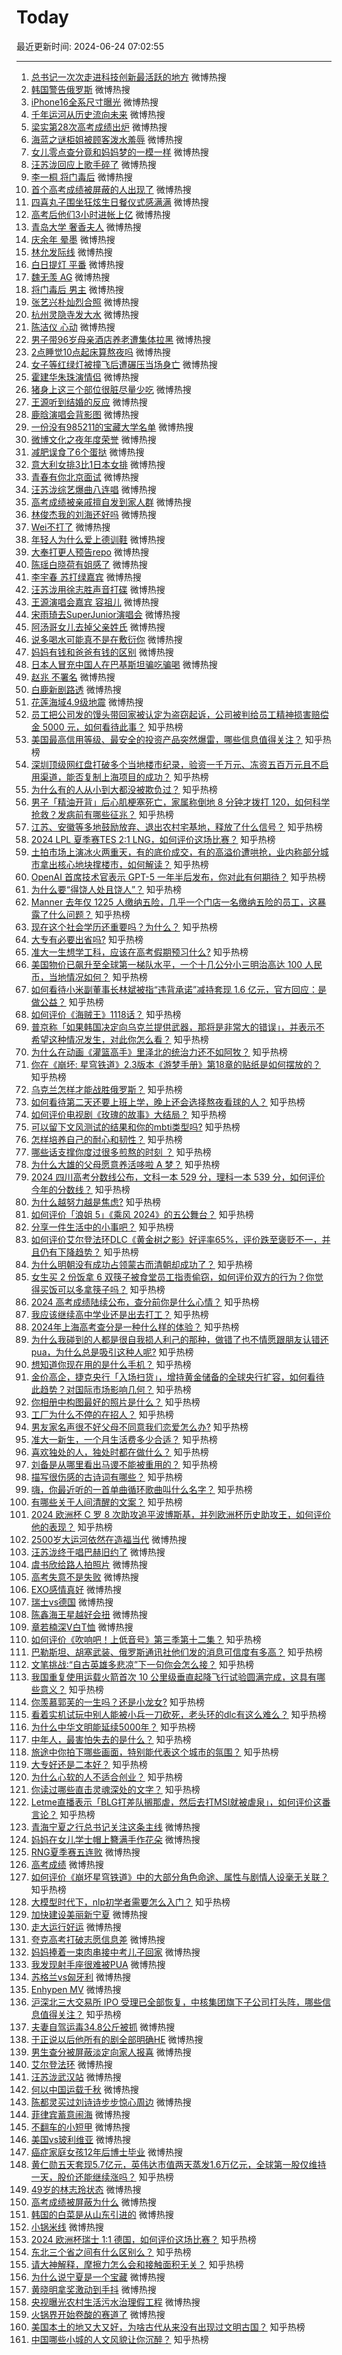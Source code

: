 # Today

最近更新时间: 2024-06-24 07:02:55

--- 
1. [总书记一次次走进科技创新最活跃的地方](https://s.weibo.com/weibo?q=%23%E6%80%BB%E4%B9%A6%E8%AE%B0%E4%B8%80%E6%AC%A1%E6%AC%A1%E8%B5%B0%E8%BF%9B%E7%A7%91%E6%8A%80%E5%88%9B%E6%96%B0%E6%9C%80%E6%B4%BB%E8%B7%83%E7%9A%84%E5%9C%B0%E6%96%B9%23&Refer=top) 微博热搜
2. [韩国警告俄罗斯](https://s.weibo.com/weibo?q=%23%E9%9F%A9%E5%9B%BD%E8%AD%A6%E5%91%8A%E4%BF%84%E7%BD%97%E6%96%AF%23&Refer=top) 微博热搜
3. [iPhone16全系尺寸曝光](https://s.weibo.com/weibo?q=%23iPhone16%E5%85%A8%E7%B3%BB%E5%B0%BA%E5%AF%B8%E6%9B%9D%E5%85%89%23&Refer=top) 微博热搜
4. [千年运河从历史流向未来](https://s.weibo.com/weibo?q=%23%E5%8D%83%E5%B9%B4%E8%BF%90%E6%B2%B3%E4%BB%8E%E5%8E%86%E5%8F%B2%E6%B5%81%E5%90%91%E6%9C%AA%E6%9D%A5%23&Refer=top) 微博热搜
5. [梁实第28次高考成绩出炉](https://s.weibo.com/weibo?q=%23%E6%A2%81%E5%AE%9E%E7%AC%AC28%E6%AC%A1%E9%AB%98%E8%80%83%E6%88%90%E7%BB%A9%E5%87%BA%E7%82%89%23&Refer=top) 微博热搜
6. [海蓝之谜柜姐被顾客泼水羞辱](https://s.weibo.com/weibo?q=%23%E6%B5%B7%E8%93%9D%E4%B9%8B%E8%B0%9C%E6%9F%9C%E5%A7%90%E8%A2%AB%E9%A1%BE%E5%AE%A2%E6%B3%BC%E6%B0%B4%E7%BE%9E%E8%BE%B1%23&Refer=top) 微博热搜
7. [女儿零点查分竟和妈妈梦的一模一样](https://s.weibo.com/weibo?q=%23%E5%A5%B3%E5%84%BF%E9%9B%B6%E7%82%B9%E6%9F%A5%E5%88%86%E7%AB%9F%E5%92%8C%E5%A6%88%E5%A6%88%E6%A2%A6%E7%9A%84%E4%B8%80%E6%A8%A1%E4%B8%80%E6%A0%B7%23&Refer=top) 微博热搜
8. [汪苏泷回应上歌手碎了](https://s.weibo.com/weibo?q=%23%E6%B1%AA%E8%8B%8F%E6%B3%B7%E5%9B%9E%E5%BA%94%E4%B8%8A%E6%AD%8C%E6%89%8B%E7%A2%8E%E4%BA%86%23&Refer=top) 微博热搜
9. [李一桐 将门毒后](https://s.weibo.com/weibo?q=%23%E6%9D%8E%E4%B8%80%E6%A1%90+%E5%B0%86%E9%97%A8%E6%AF%92%E5%90%8E%23&Refer=top) 微博热搜
10. [首个高考成绩被屏蔽的人出现了](https://s.weibo.com/weibo?q=%23%E9%A6%96%E4%B8%AA%E9%AB%98%E8%80%83%E6%88%90%E7%BB%A9%E8%A2%AB%E5%B1%8F%E8%94%BD%E7%9A%84%E4%BA%BA%E5%87%BA%E7%8E%B0%E4%BA%86%23&Refer=top) 微博热搜
11. [四喜丸子围坐狂炫生日餐仪式感满满](https://s.weibo.com/weibo?q=%23%E5%9B%9B%E5%96%9C%E4%B8%B8%E5%AD%90%E5%9B%B4%E5%9D%90%E7%8B%82%E7%82%AB%E7%94%9F%E6%97%A5%E9%A4%90%E4%BB%AA%E5%BC%8F%E6%84%9F%E6%BB%A1%E6%BB%A1%23&Refer=top) 微博热搜
12. [高考后他们3小时进帐上亿](https://s.weibo.com/weibo?q=%23%E9%AB%98%E8%80%83%E5%90%8E%E4%BB%96%E4%BB%AC3%E5%B0%8F%E6%97%B6%E8%BF%9B%E5%B8%90%E4%B8%8A%E4%BA%BF%23&Refer=top) 微博热搜
13. [青岛大学 奢香夫人](https://s.weibo.com/weibo?q=%23%E9%9D%92%E5%B2%9B%E5%A4%A7%E5%AD%A6+%E5%A5%A2%E9%A6%99%E5%A4%AB%E4%BA%BA%23&Refer=top) 微博热搜
14. [庆余年 晕墨](https://s.weibo.com/weibo?q=%23%E5%BA%86%E4%BD%99%E5%B9%B4+%E6%99%95%E5%A2%A8%23&Refer=top) 微博热搜
15. [林允发际线](https://s.weibo.com/weibo?q=%23%E6%9E%97%E5%85%81%E5%8F%91%E9%99%85%E7%BA%BF%23&Refer=top) 微博热搜
16. [白日提灯 平番](https://s.weibo.com/weibo?q=%23%E7%99%BD%E6%97%A5%E6%8F%90%E7%81%AF+%E5%B9%B3%E7%95%AA%23&Refer=top) 微博热搜
17. [魏无羡 AG](https://s.weibo.com/weibo?q=%23%E9%AD%8F%E6%97%A0%E7%BE%A1+AG%23&Refer=top) 微博热搜
18. [将门毒后 男主](https://s.weibo.com/weibo?q=%23%E5%B0%86%E9%97%A8%E6%AF%92%E5%90%8E+%E7%94%B7%E4%B8%BB%23&Refer=top) 微博热搜
19. [张艺兴朴灿烈合照](https://s.weibo.com/weibo?q=%23%E5%BC%A0%E8%89%BA%E5%85%B4%E6%9C%B4%E7%81%BF%E7%83%88%E5%90%88%E7%85%A7%23&Refer=top) 微博热搜
20. [杭州灵隐寺发大水](https://s.weibo.com/weibo?q=%23%E6%9D%AD%E5%B7%9E%E7%81%B5%E9%9A%90%E5%AF%BA%E5%8F%91%E5%A4%A7%E6%B0%B4%23&Refer=top) 微博热搜
21. [陈洁仪 心动](https://s.weibo.com/weibo?q=%23%E9%99%88%E6%B4%81%E4%BB%AA+%E5%BF%83%E5%8A%A8%23&Refer=top) 微博热搜
22. [男子带96岁母亲酒店养老遭集体拉黑](https://s.weibo.com/weibo?q=%23%E7%94%B7%E5%AD%90%E5%B8%A696%E5%B2%81%E6%AF%8D%E4%BA%B2%E9%85%92%E5%BA%97%E5%85%BB%E8%80%81%E9%81%AD%E9%9B%86%E4%BD%93%E6%8B%89%E9%BB%91%23&Refer=top) 微博热搜
23. [2点睡觉10点起床算熬夜吗](https://s.weibo.com/weibo?q=%232%E7%82%B9%E7%9D%A1%E8%A7%8910%E7%82%B9%E8%B5%B7%E5%BA%8A%E7%AE%97%E7%86%AC%E5%A4%9C%E5%90%97%23&Refer=top) 微博热搜
24. [女子等红绿灯被撞飞后遭碾压当场身亡](https://s.weibo.com/weibo?q=%23%E5%A5%B3%E5%AD%90%E7%AD%89%E7%BA%A2%E7%BB%BF%E7%81%AF%E8%A2%AB%E6%92%9E%E9%A3%9E%E5%90%8E%E9%81%AD%E7%A2%BE%E5%8E%8B%E5%BD%93%E5%9C%BA%E8%BA%AB%E4%BA%A1%23&Refer=top) 微博热搜
25. [霍建华朱珠演情侣](https://s.weibo.com/weibo?q=%23%E9%9C%8D%E5%BB%BA%E5%8D%8E%E6%9C%B1%E7%8F%A0%E6%BC%94%E6%83%85%E4%BE%A3%23&Refer=top) 微博热搜
26. [猪身上这三个部位很脏尽量少吃](https://s.weibo.com/weibo?q=%23%E7%8C%AA%E8%BA%AB%E4%B8%8A%E8%BF%99%E4%B8%89%E4%B8%AA%E9%83%A8%E4%BD%8D%E5%BE%88%E8%84%8F%E5%B0%BD%E9%87%8F%E5%B0%91%E5%90%83%23&Refer=top) 微博热搜
27. [王源听到结婚的反应](https://s.weibo.com/weibo?q=%23%E7%8E%8B%E6%BA%90%E5%90%AC%E5%88%B0%E7%BB%93%E5%A9%9A%E7%9A%84%E5%8F%8D%E5%BA%94%23&Refer=top) 微博热搜
28. [鹿晗演唱会背影图](https://s.weibo.com/weibo?q=%23%E9%B9%BF%E6%99%97%E6%BC%94%E5%94%B1%E4%BC%9A%E8%83%8C%E5%BD%B1%E5%9B%BE%23&Refer=top) 微博热搜
29. [一份没有985211的宝藏大学名单](https://s.weibo.com/weibo?q=%23%E4%B8%80%E4%BB%BD%E6%B2%A1%E6%9C%89985211%E7%9A%84%E5%AE%9D%E8%97%8F%E5%A4%A7%E5%AD%A6%E5%90%8D%E5%8D%95%23&Refer=top) 微博热搜
30. [微博文化之夜年度荣誉](https://s.weibo.com/weibo?q=%23%E5%BE%AE%E5%8D%9A%E6%96%87%E5%8C%96%E4%B9%8B%E5%A4%9C%E5%B9%B4%E5%BA%A6%E8%8D%A3%E8%AA%89%23&Refer=top) 微博热搜
31. [减肥误食了6个蛋挞](https://s.weibo.com/weibo?q=%23%E5%87%8F%E8%82%A5%E8%AF%AF%E9%A3%9F%E4%BA%866%E4%B8%AA%E8%9B%8B%E6%8C%9E%23&Refer=top) 微博热搜
32. [意大利女排3比1日本女排](https://s.weibo.com/weibo?q=%23%E6%84%8F%E5%A4%A7%E5%88%A9%E5%A5%B3%E6%8E%923%E6%AF%941%E6%97%A5%E6%9C%AC%E5%A5%B3%E6%8E%92%23&Refer=top) 微博热搜
33. [青春有你北京面试](https://s.weibo.com/weibo?q=%23%E9%9D%92%E6%98%A5%E6%9C%89%E4%BD%A0%E5%8C%97%E4%BA%AC%E9%9D%A2%E8%AF%95%23&Refer=top) 微博热搜
34. [汪苏泷综艺爆曲八连唱](https://s.weibo.com/weibo?q=%23%E6%B1%AA%E8%8B%8F%E6%B3%B7%E7%BB%BC%E8%89%BA%E7%88%86%E6%9B%B2%E5%85%AB%E8%BF%9E%E5%94%B1%23&Refer=top) 微博热搜
35. [高考成绩被亲戚擅自发到家人群](https://s.weibo.com/weibo?q=%23%E9%AB%98%E8%80%83%E6%88%90%E7%BB%A9%E8%A2%AB%E4%BA%B2%E6%88%9A%E6%93%85%E8%87%AA%E5%8F%91%E5%88%B0%E5%AE%B6%E4%BA%BA%E7%BE%A4%23&Refer=top) 微博热搜
36. [林俊杰我的刘海还好吗](https://s.weibo.com/weibo?q=%23%E6%9E%97%E4%BF%8A%E6%9D%B0%E6%88%91%E7%9A%84%E5%88%98%E6%B5%B7%E8%BF%98%E5%A5%BD%E5%90%97%23&Refer=top) 微博热搜
37. [Wei不打了](https://s.weibo.com/weibo?q=%23Wei%E4%B8%8D%E6%89%93%E4%BA%86%23&Refer=top) 微博热搜
38. [年轻人为什么爱上德训鞋](https://s.weibo.com/weibo?q=%23%E5%B9%B4%E8%BD%BB%E4%BA%BA%E4%B8%BA%E4%BB%80%E4%B9%88%E7%88%B1%E4%B8%8A%E5%BE%B7%E8%AE%AD%E9%9E%8B%23&Refer=top) 微博热搜
39. [大奉打更人预告repo](https://s.weibo.com/weibo?q=%23%E5%A4%A7%E5%A5%89%E6%89%93%E6%9B%B4%E4%BA%BA%E9%A2%84%E5%91%8Arepo%23&Refer=top) 微博热搜
40. [陈瑶白晓荷有姐感了](https://s.weibo.com/weibo?q=%23%E9%99%88%E7%91%B6%E7%99%BD%E6%99%93%E8%8D%B7%E6%9C%89%E5%A7%90%E6%84%9F%E4%BA%86%23&Refer=top) 微博热搜
41. [李宇春 苏打绿嘉宾](https://s.weibo.com/weibo?q=%23%E6%9D%8E%E5%AE%87%E6%98%A5+%E8%8B%8F%E6%89%93%E7%BB%BF%E5%98%89%E5%AE%BE%23&Refer=top) 微博热搜
42. [汪苏泷用徐志胜声音打碟](https://s.weibo.com/weibo?q=%23%E6%B1%AA%E8%8B%8F%E6%B3%B7%E7%94%A8%E5%BE%90%E5%BF%97%E8%83%9C%E5%A3%B0%E9%9F%B3%E6%89%93%E7%A2%9F%23&Refer=top) 微博热搜
43. [王源演唱会嘉宾 容祖儿](https://s.weibo.com/weibo?q=%23%E7%8E%8B%E6%BA%90%E6%BC%94%E5%94%B1%E4%BC%9A%E5%98%89%E5%AE%BE+%E5%AE%B9%E7%A5%96%E5%84%BF%23&Refer=top) 微博热搜
44. [宋雨琦去SuperJunior演唱会](https://s.weibo.com/weibo?q=%23%E5%AE%8B%E9%9B%A8%E7%90%A6%E5%8E%BBSuperJunior%E6%BC%94%E5%94%B1%E4%BC%9A%23&Refer=top) 微博热搜
45. [阿汤哥女儿去掉父亲姓氏](https://s.weibo.com/weibo?q=%23%E9%98%BF%E6%B1%A4%E5%93%A5%E5%A5%B3%E5%84%BF%E5%8E%BB%E6%8E%89%E7%88%B6%E4%BA%B2%E5%A7%93%E6%B0%8F%23&Refer=top) 微博热搜
46. [说多喝水可能真不是在敷衍你](https://s.weibo.com/weibo?q=%23%E8%AF%B4%E5%A4%9A%E5%96%9D%E6%B0%B4%E5%8F%AF%E8%83%BD%E7%9C%9F%E4%B8%8D%E6%98%AF%E5%9C%A8%E6%95%B7%E8%A1%8D%E4%BD%A0%23&Refer=top) 微博热搜
47. [妈妈有钱和爸爸有钱的区别](https://s.weibo.com/weibo?q=%23%E5%A6%88%E5%A6%88%E6%9C%89%E9%92%B1%E5%92%8C%E7%88%B8%E7%88%B8%E6%9C%89%E9%92%B1%E7%9A%84%E5%8C%BA%E5%88%AB%23&Refer=top) 微博热搜
48. [日本人冒充中国人在巴基斯坦骗吃骗喝](https://s.weibo.com/weibo?q=%23%E6%97%A5%E6%9C%AC%E4%BA%BA%E5%86%92%E5%85%85%E4%B8%AD%E5%9B%BD%E4%BA%BA%E5%9C%A8%E5%B7%B4%E5%9F%BA%E6%96%AF%E5%9D%A6%E9%AA%97%E5%90%83%E9%AA%97%E5%96%9D%23&Refer=top) 微博热搜
49. [赵兆 不署名](https://s.weibo.com/weibo?q=%23%E8%B5%B5%E5%85%86+%E4%B8%8D%E7%BD%B2%E5%90%8D%23&Refer=top) 微博热搜
50. [白鹿新剧路透](https://s.weibo.com/weibo?q=%23%E7%99%BD%E9%B9%BF%E6%96%B0%E5%89%A7%E8%B7%AF%E9%80%8F%23&Refer=top) 微博热搜
51. [花莲海域4.9级地震](https://s.weibo.com/weibo?q=%23%E8%8A%B1%E8%8E%B2%E6%B5%B7%E5%9F%9F4.9%E7%BA%A7%E5%9C%B0%E9%9C%87%23&Refer=top) 微博热搜
52. [员工把公司发的馒头带回家被认定为盗窃起诉，公司被判给员工精神损害赔偿金 5000 元，如何看待此事？](https://www.zhihu.com/question/659491429) 知乎热榜
53. [美国最高信用等级、最安全的投资产品突然爆雷，哪些信息值得关注？](https://www.zhihu.com/question/659657792) 知乎热榜
54. [深圳顶级网红盘打破多个当地楼市纪录，验资一千万元、冻资五百万元且不启用渠道，能否复制上海项目的成功？](https://www.zhihu.com/question/659619031) 知乎热榜
55. [为什么有的人从小到大都没被欺负过？](https://www.zhihu.com/question/658966053) 知乎热榜
56. [男子「精油开背」后心肌梗塞死亡，家属称倒地 8 分钟才拨打 120，如何科学抢救？发病前有哪些征兆？](https://www.zhihu.com/question/659660052) 知乎热榜
57. [江苏、安徽等多地鼓励放弃、退出农村宅基地，释放了什么信号？](https://www.zhihu.com/question/659691993) 知乎热榜
58. [2024 LPL 夏季赛TES 2:1 LNG，如何评价这场比赛？](https://www.zhihu.com/question/659685216) 知乎热榜
59. [土拍市场上演冰火两重天，有的底价成交，有的高溢价遭哄抢，业内称部分城市拿出核心地块撑楼市，如何解读？](https://www.zhihu.com/question/659619033) 知乎热榜
60. [OpenAI 首席技术官表示 GPT-5 一年半后发布，你对此有何期待？](https://www.zhihu.com/question/659588555) 知乎热榜
61. [为什么要“得饶人处且饶人”？](https://www.zhihu.com/question/54330855) 知乎热榜
62. [Manner 去年仅 1225 人缴纳五险，几乎一个门店一名缴纳五险的员工，这暴露了什么问题？](https://www.zhihu.com/question/659659241) 知乎热榜
63. [现在这个社会学历还重要吗？为什么？](https://www.zhihu.com/question/656417955) 知乎热榜
64. [大专有必要出省吗?](https://www.zhihu.com/question/659327500) 知乎热榜
65. [准大一生想学工科，应该在高考假期预习什么?](https://www.zhihu.com/question/658677129) 知乎热榜
66. [美国物价已飙升至全球第一梯队水平，一个十几公分小三明治高达 100 人民币，当地情况如何？](https://www.zhihu.com/question/659552465) 知乎热榜
67. [如何看待小米副董事长林斌被指“违背承诺”减持套现 1.6 亿元，官方回应：是做公益？](https://www.zhihu.com/question/659503232) 知乎热榜
68. [如何评价《海贼王》1118话？](https://www.zhihu.com/question/659303124) 知乎热榜
69. [普京称「如果韩国决定向乌克兰提供武器，那将是非常大的错误」，并表示不希望这种情况发生，对此你怎么看？](https://www.zhihu.com/question/659504609) 知乎热榜
70. [为什么在动画《灌篮高手》里泽北的统治力还不如阿牧？](https://www.zhihu.com/question/659288786) 知乎热榜
71. [你在《崩坏: 星穹铁道》2.3版本《游梦手册》第18章的贴纸是如何摆放的？](https://www.zhihu.com/question/659446061) 知乎热榜
72. [乌克兰怎样才能战胜俄罗斯？](https://www.zhihu.com/question/658988229) 知乎热榜
73. [如何看待第二天还要上班上学，晚上还会选择熬夜看球的人？](https://www.zhihu.com/question/659690827) 知乎热榜
74. [如何评价电视剧《玫瑰的故事》大结局？](https://www.zhihu.com/question/659606300) 知乎热榜
75. [可以留下文风测试的结果和你的mbti类型吗?](https://www.zhihu.com/question/659629776) 知乎热榜
76. [怎样培养自己的耐心和韧性？](https://www.zhihu.com/question/659344772) 知乎热榜
77. [哪些话支撑你度过很多煎熬的时刻 ？](https://www.zhihu.com/question/659603562) 知乎热榜
78. [为什么大雄的父母愿意养活哆啦 A 梦？](https://www.zhihu.com/question/545685021) 知乎热榜
79. [2024 四川高考分数线公布，文科一本 529 分，理科一本 539 分，如何评价今年的分数线？](https://www.zhihu.com/question/659678549) 知乎热榜
80. [为什么越努力越是焦虑?](https://www.zhihu.com/question/659545322) 知乎热榜
81. [如何评价「浪姐 5」《乘风 2024》的五公舞台？](https://www.zhihu.com/question/659495486) 知乎热榜
82. [分享一件生活中的小事吧？](https://www.zhihu.com/question/656088327) 知乎热榜
83. [如何评价艾尔登法环DLC《黄金树之影》好评率65%，评价跌至褒贬不一，并且仍有下降趋势？](https://www.zhihu.com/question/659613928) 知乎热榜
84. [为什么明朝没有成功占领蒙古而清朝却成功了？](https://www.zhihu.com/question/659149890) 知乎热榜
85. [女生买 2 份饭拿 6 双筷子被食堂员工指责偷窃，如何评价双方的行为？你觉得买饭可以多拿筷子吗？](https://www.zhihu.com/question/659504028) 知乎热榜
86. [2024 高考成绩陆续公布，查分前你是什么心情？](https://www.zhihu.com/question/659510528) 知乎热榜
87. [我应该继续高中学业还是出去打工？](https://www.zhihu.com/question/659594459) 知乎热榜
88. [2024年上海高考查分是一种什么样的体验？](https://www.zhihu.com/question/605814458) 知乎热榜
89. [为什么我碰到的人都是很自我损人利己的那种，做错了也不情愿跟朋友认错还pua，为什么总是吸引这种人呢?](https://www.zhihu.com/question/659025805) 知乎热榜
90. [想知道你现在用的是什么手机？](https://www.zhihu.com/question/656013509) 知乎热榜
91. [金价高企，捷克央行「入场扫货」，增持黄金储备的全球央行扩容，如何看待此趋势？对国际市场影响几何？](https://www.zhihu.com/question/659575126) 知乎热榜
92. [你相册中构图最好的照片是什么？](https://www.zhihu.com/question/621418764) 知乎热榜
93. [工厂为什么不停的在招人？](https://www.zhihu.com/question/358810424) 知乎热榜
94. [男友家名声很不好父母不同意我们恋爱怎么办?](https://www.zhihu.com/question/659419800) 知乎热榜
95. [准大一新生，一个月生活费多少合适？](https://www.zhihu.com/question/659619231) 知乎热榜
96. [喜欢独处的人，独处时都在做什么？](https://www.zhihu.com/question/659098418) 知乎热榜
97. [刘备是从哪里看出马谡不能被重用的？](https://www.zhihu.com/question/659056865) 知乎热榜
98. [描写很伤感的古诗词有哪些？](https://www.zhihu.com/question/659628144) 知乎热榜
99. [嗨，你最近听的一首单曲循环歌曲叫什么名字？](https://www.zhihu.com/question/657921930) 知乎热榜
100. [有哪些关于人间清醒的文案？](https://www.zhihu.com/question/655320072) 知乎热榜
101. [2024 欧洲杯 C 罗 8 次助攻追平波博斯基，并列欧洲杯历史助攻王，如何评价他的表现？](https://www.zhihu.com/question/659653499) 知乎热榜
102. [2500岁大运河依然在造福当代](https://s.weibo.com/weibo?q=%232500%E5%B2%81%E5%A4%A7%E8%BF%90%E6%B2%B3%E4%BE%9D%E7%84%B6%E5%9C%A8%E9%80%A0%E7%A6%8F%E5%BD%93%E4%BB%A3%23&Refer=top) 微博热搜
103. [汪苏泷终于唱巴赫旧约了](https://s.weibo.com/weibo?q=%23%E6%B1%AA%E8%8B%8F%E6%B3%B7%E7%BB%88%E4%BA%8E%E5%94%B1%E5%B7%B4%E8%B5%AB%E6%97%A7%E7%BA%A6%E4%BA%86%23&Refer=top) 微博热搜
104. [虞书欣给路人拍照片](https://s.weibo.com/weibo?q=%23%E8%99%9E%E4%B9%A6%E6%AC%A3%E7%BB%99%E8%B7%AF%E4%BA%BA%E6%8B%8D%E7%85%A7%E7%89%87%23&Refer=top) 微博热搜
105. [高考失意不是失败](https://s.weibo.com/weibo?q=%23%E9%AB%98%E8%80%83%E5%A4%B1%E6%84%8F%E4%B8%8D%E6%98%AF%E5%A4%B1%E8%B4%A5%23&Refer=top) 微博热搜
106. [EXO感情真好](https://s.weibo.com/weibo?q=%23EXO%E6%84%9F%E6%83%85%E7%9C%9F%E5%A5%BD%23&Refer=top) 微博热搜
107. [瑞士vs德国](https://s.weibo.com/weibo?q=%23%E7%91%9E%E5%A3%ABvs%E5%BE%B7%E5%9B%BD%23&Refer=top) 微博热搜
108. [陈鑫海王星越好会扭](https://s.weibo.com/weibo?q=%23%E9%99%88%E9%91%AB%E6%B5%B7%E7%8E%8B%E6%98%9F%E8%B6%8A%E5%A5%BD%E4%BC%9A%E6%89%AD%23&Refer=top) 微博热搜
109. [章若楠深V白T恤](https://s.weibo.com/weibo?q=%23%E7%AB%A0%E8%8B%A5%E6%A5%A0%E6%B7%B1V%E7%99%BDT%E6%81%A4%23&Refer=top) 微博热搜
110. [如何评价《吹响吧！上低音号》第三季第十二集？](https://www.zhihu.com/question/659690611) 知乎热榜
111. [巴勒斯坦、胡塞武装、俄罗斯通讯社他们发的消息可信度有多高？](https://www.zhihu.com/question/658701199) 知乎热榜
112. [文笔挑战∶“自古英雄多悲凉”下一句你会怎么接？](https://www.zhihu.com/question/659580669) 知乎热榜
113. [我国重复使用运载火箭首次 10 公里级垂直起降飞行试验圆满完成，这具有哪些意义？](https://www.zhihu.com/question/659669205) 知乎热榜
114. [你羡慕郭芙的一生吗？还是小龙女?](https://www.zhihu.com/question/658310352) 知乎热榜
115. [看着实机试玩中别人能被小兵一刀砍死，老头环的dlc有这么难么？](https://www.zhihu.com/question/659334412) 知乎热榜
116. [为什么中华文明能延续5000年？](https://www.zhihu.com/question/658293439) 知乎热榜
117. [中年人，最害怕失去的是什么？](https://www.zhihu.com/question/659497903) 知乎热榜
118. [旅途中你拍下哪些画面，特别能代表这个城市的氛围？](https://www.zhihu.com/question/659403545) 知乎热榜
119. [大专好还是二本好？](https://www.zhihu.com/question/659325928) 知乎热榜
120. [为什么心软的人不适合创业？](https://www.zhihu.com/question/657177717) 知乎热榜
121. [你读过哪些直击灵魂深处的文字？](https://www.zhihu.com/question/652567900) 知乎热榜
122. [Letme直播表示「BLG打差队搁那虐，然后去打MSI就被虐泉」，如何评价这番言论？](https://www.zhihu.com/question/659663497) 知乎热榜
123. [青海宁夏之行总书记关注这条主线](https://s.weibo.com/weibo?q=%23%E9%9D%92%E6%B5%B7%E5%AE%81%E5%A4%8F%E4%B9%8B%E8%A1%8C%E6%80%BB%E4%B9%A6%E8%AE%B0%E5%85%B3%E6%B3%A8%E8%BF%99%E6%9D%A1%E4%B8%BB%E7%BA%BF%23&Refer=top) 微博热搜
124. [妈妈在女儿学士帽上簪满手作花朵](https://s.weibo.com/weibo?q=%23%E5%A6%88%E5%A6%88%E5%9C%A8%E5%A5%B3%E5%84%BF%E5%AD%A6%E5%A3%AB%E5%B8%BD%E4%B8%8A%E7%B0%AA%E6%BB%A1%E6%89%8B%E4%BD%9C%E8%8A%B1%E6%9C%B5%23&Refer=top) 微博热搜
125. [RNG夏季赛五连败](https://s.weibo.com/weibo?q=%23RNG%E5%A4%8F%E5%AD%A3%E8%B5%9B%E4%BA%94%E8%BF%9E%E8%B4%A5%23&Refer=top) 微博热搜
126. [高考成绩](https://s.weibo.com/weibo?q=%23%E9%AB%98%E8%80%83%E6%88%90%E7%BB%A9%23&Refer=top) 微博热搜
127. [如何评价《崩坏星穹铁道》中的大部分角色命途、属性与剧情人设毫无关联？](https://www.zhihu.com/question/659009418) 知乎热榜
128. [大模型时代下，nlp初学者需要怎么入门？](https://www.zhihu.com/question/595292943) 知乎热榜
129. [加快建设美丽新宁夏](https://s.weibo.com/weibo?q=%23%E5%8A%A0%E5%BF%AB%E5%BB%BA%E8%AE%BE%E7%BE%8E%E4%B8%BD%E6%96%B0%E5%AE%81%E5%A4%8F%23&Refer=top) 微博热搜
130. [走大运行好运](https://s.weibo.com/weibo?q=%23%E8%B5%B0%E5%A4%A7%E8%BF%90%E8%A1%8C%E5%A5%BD%E8%BF%90%23&Refer=top) 微博热搜
131. [夸克高考打破志愿信息差](https://s.weibo.com/weibo?q=%23%E5%A4%B8%E5%85%8B%E9%AB%98%E8%80%83%E6%89%93%E7%A0%B4%E5%BF%97%E6%84%BF%E4%BF%A1%E6%81%AF%E5%B7%AE%23&Refer=top) 微博热搜
132. [妈妈捧着一束肉串接中考儿子回家](https://s.weibo.com/weibo?q=%23%E5%A6%88%E5%A6%88%E6%8D%A7%E7%9D%80%E4%B8%80%E6%9D%9F%E8%82%89%E4%B8%B2%E6%8E%A5%E4%B8%AD%E8%80%83%E5%84%BF%E5%AD%90%E5%9B%9E%E5%AE%B6%23&Refer=top) 微博热搜
133. [我发现射手座很难被PUA](https://s.weibo.com/weibo?q=%23%E6%88%91%E5%8F%91%E7%8E%B0%E5%B0%84%E6%89%8B%E5%BA%A7%E5%BE%88%E9%9A%BE%E8%A2%ABPUA%23&Refer=top) 微博热搜
134. [苏格兰vs匈牙利](https://s.weibo.com/weibo?q=%23%E8%8B%8F%E6%A0%BC%E5%85%B0vs%E5%8C%88%E7%89%99%E5%88%A9%23&Refer=top) 微博热搜
135. [Enhypen MV](https://s.weibo.com/weibo?q=%23Enhypen+MV%23&Refer=top) 微博热搜
136. [沪深北三大交易所 IPO 受理已全部恢复，中核集团旗下子公司打头阵，哪些信息值得关注？](https://www.zhihu.com/question/659612013) 知乎热榜
137. [夫妻自驾运毒34.8公斤被抓](https://s.weibo.com/weibo?q=%23%E5%A4%AB%E5%A6%BB%E8%87%AA%E9%A9%BE%E8%BF%90%E6%AF%9234.8%E5%85%AC%E6%96%A4%E8%A2%AB%E6%8A%93%23&Refer=top) 微博热搜
138. [于正说以后他所有的剧全部明确HE](https://s.weibo.com/weibo?q=%23%E4%BA%8E%E6%AD%A3%E8%AF%B4%E4%BB%A5%E5%90%8E%E4%BB%96%E6%89%80%E6%9C%89%E7%9A%84%E5%89%A7%E5%85%A8%E9%83%A8%E6%98%8E%E7%A1%AEHE%23&Refer=top) 微博热搜
139. [男生查分被屏蔽淡定向家人报喜](https://s.weibo.com/weibo?q=%23%E7%94%B7%E7%94%9F%E6%9F%A5%E5%88%86%E8%A2%AB%E5%B1%8F%E8%94%BD%E6%B7%A1%E5%AE%9A%E5%90%91%E5%AE%B6%E4%BA%BA%E6%8A%A5%E5%96%9C%23&Refer=top) 微博热搜
140. [艾尔登法环](https://s.weibo.com/weibo?q=%23%E8%89%BE%E5%B0%94%E7%99%BB%E6%B3%95%E7%8E%AF%23&Refer=top) 微博热搜
141. [汪苏泷武汉站](https://s.weibo.com/weibo?q=%23%E6%B1%AA%E8%8B%8F%E6%B3%B7%E6%AD%A6%E6%B1%89%E7%AB%99%23&Refer=top) 微博热搜
142. [何以中国运载千秋](https://s.weibo.com/weibo?q=%23%E4%BD%95%E4%BB%A5%E4%B8%AD%E5%9B%BD%E8%BF%90%E8%BD%BD%E5%8D%83%E7%A7%8B%23&Refer=top) 微博热搜
143. [陈都灵买过刘诗诗步步惊心周边](https://s.weibo.com/weibo?q=%23%E9%99%88%E9%83%BD%E7%81%B5%E4%B9%B0%E8%BF%87%E5%88%98%E8%AF%97%E8%AF%97%E6%AD%A5%E6%AD%A5%E6%83%8A%E5%BF%83%E5%91%A8%E8%BE%B9%23&Refer=top) 微博热搜
144. [菲律宾蓄意闹海](https://s.weibo.com/weibo?q=%23%E8%8F%B2%E5%BE%8B%E5%AE%BE%E8%93%84%E6%84%8F%E9%97%B9%E6%B5%B7%23&Refer=top) 微博热搜
145. [不翻车的小短甲](https://s.weibo.com/weibo?q=%23%E4%B8%8D%E7%BF%BB%E8%BD%A6%E7%9A%84%E5%B0%8F%E7%9F%AD%E7%94%B2%23&Refer=top) 微博热搜
146. [美国vs玻利维亚](https://s.weibo.com/weibo?q=%23%E7%BE%8E%E5%9B%BDvs%E7%8E%BB%E5%88%A9%E7%BB%B4%E4%BA%9A%23&Refer=top) 微博热搜
147. [癌症家庭女孩12年后博士毕业](https://s.weibo.com/weibo?q=%23%E7%99%8C%E7%97%87%E5%AE%B6%E5%BA%AD%E5%A5%B3%E5%AD%A912%E5%B9%B4%E5%90%8E%E5%8D%9A%E5%A3%AB%E6%AF%95%E4%B8%9A%23&Refer=top) 微博热搜
148. [黄仁勋五天套现5.7亿元，英伟达市值两天蒸发1.6万亿元，全球第一股仅维持一天，股价还能继续涨吗？](https://www.zhihu.com/question/659589928) 知乎热榜
149. [49岁的林志玲状态](https://s.weibo.com/weibo?q=%2349%E5%B2%81%E7%9A%84%E6%9E%97%E5%BF%97%E7%8E%B2%E7%8A%B6%E6%80%81%23&Refer=top) 微博热搜
150. [高考成绩被屏蔽为什么](https://s.weibo.com/weibo?q=%23%E9%AB%98%E8%80%83%E6%88%90%E7%BB%A9%E8%A2%AB%E5%B1%8F%E8%94%BD%E4%B8%BA%E4%BB%80%E4%B9%88%23&Refer=top) 微博热搜
151. [韩国的白菜是从山东引进的](https://s.weibo.com/weibo?q=%23%E9%9F%A9%E5%9B%BD%E7%9A%84%E7%99%BD%E8%8F%9C%E6%98%AF%E4%BB%8E%E5%B1%B1%E4%B8%9C%E5%BC%95%E8%BF%9B%E7%9A%84%23&Refer=top) 微博热搜
152. [小锅米线](https://s.weibo.com/weibo?q=%23%E5%B0%8F%E9%94%85%E7%B1%B3%E7%BA%BF%23&Refer=top) 微博热搜
153. [2024 欧洲杯瑞士 1:1 德国，如何评价这场比赛？](https://www.zhihu.com/question/659503453) 知乎热榜
154. [东北三个省之间有什么区别么？](https://www.zhihu.com/question/24777928) 知乎热榜
155. [请大神解释，摩擦力怎么会和接触面积无关？](https://www.zhihu.com/question/606403231) 知乎热榜
156. [为什么说宁夏是一个宝藏](https://s.weibo.com/weibo?q=%23%E4%B8%BA%E4%BB%80%E4%B9%88%E8%AF%B4%E5%AE%81%E5%A4%8F%E6%98%AF%E4%B8%80%E4%B8%AA%E5%AE%9D%E8%97%8F%23&Refer=top) 微博热搜
157. [黄晓明拿奖激动到手抖](https://s.weibo.com/weibo?q=%23%E9%BB%84%E6%99%93%E6%98%8E%E6%8B%BF%E5%A5%96%E6%BF%80%E5%8A%A8%E5%88%B0%E6%89%8B%E6%8A%96%23&Refer=top) 微博热搜
158. [央视曝光农村生活污水治理假工程](https://s.weibo.com/weibo?q=%23%E5%A4%AE%E8%A7%86%E6%9B%9D%E5%85%89%E5%86%9C%E6%9D%91%E7%94%9F%E6%B4%BB%E6%B1%A1%E6%B0%B4%E6%B2%BB%E7%90%86%E5%81%87%E5%B7%A5%E7%A8%8B%23&Refer=top) 微博热搜
159. [火锅界开始卷酸的赛道了](https://s.weibo.com/weibo?q=%23%E7%81%AB%E9%94%85%E7%95%8C%E5%BC%80%E5%A7%8B%E5%8D%B7%E9%85%B8%E7%9A%84%E8%B5%9B%E9%81%93%E4%BA%86%23&Refer=top) 微博热搜
160. [美国本土的地又大又好，为啥古代从来没有出现过文明古国？](https://www.zhihu.com/question/659484459) 知乎热榜
161. [中国哪些小城的人文风貌让你沉醉？](https://www.zhihu.com/question/659403521) 知乎热榜
